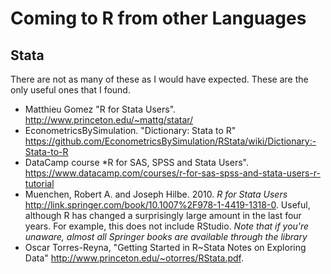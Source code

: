 
# Coming to R from other Languages

## Stata

There are not as many of these as I would have expected.
These are the only useful ones that I found.

- Matthieu Gomez "R for Stata Users". <http://www.princeton.edu/~mattg/statar/>
- EconometricsBySimulation. "Dictionary: Stata to R" <https://github.com/EconometricsBySimulation/RStata/wiki/Dictionary:-Stata-to-R>
- DataCamp course *R for SAS, SPSS and Stata Users". <https://www.datacamp.com/courses/r-for-sas-spss-and-stata-users-r-tutorial>
- Muenchen, Robert A. and Joseph Hilbe. 2010. *R for Stata Users* <http://link.springer.com/book/10.1007%2F978-1-4419-1318-0>. 
  Useful, although R has changed a surprisingly large amount in the last four years. For example, this does not include RStudio.
  *Note that if you're unaware, almost all Springer books are available through the library*
- Oscar Torres-Reyna, "Getting Started in R~Stata Notes on Exploring Data" http://www.princeton.edu/~otorres/RStata.pdf.
